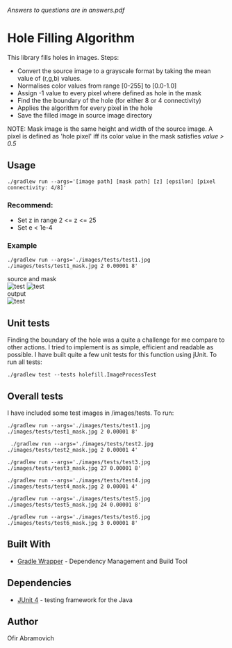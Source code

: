 *Answers to questions are in answers.pdf*

# Hole Filling Algorithm

This library fills holes in images. Steps:
* Convert the source image to a grayscale format by taking the mean value of (r,g,b) values.
* Normalises color values from range [0-255] to [0.0-1.0]
* Assign -1 value to every pixel where defined as hole in the mask
* Find the the boundary of the hole (for either 8 or 4 connectivity)
* Applies the algorithm for every pixel in the hole
* Save the filled image in source image directory

NOTE: Mask image is the same height and width of the source image. A pixel is defined as 'hole pixel' iff its color value in the mask satisfies *value > 0.5*

## Usage

```
./gradlew run --args='[image path] [mask path] [z] [epsilon] [pixel connectivity: 4/8]'
```
### Recommend:
* Set z in range 2 <= z <= 25
* Set e < 1e-4

### Example
```
./gradlew run --args='./images/tests/test1.jpg ./images/tests/test1_mask.jpg 2 0.00001 8'
```
source and mask  
![test](https://i.ibb.co/pPwg9Kp/test1.jpg)
![test](https://i.ibb.co/9vbXFft/test1-mask.jpg)  
output  
![test](https://i.ibb.co/f4H3tcL/test1-FILLED.jpg)

## Unit tests

Finding the boundary of the hole was a quite a challenge for me compare to other actions. I tried to implement is as simple, efficient and readable as possible.
I have built quite a few unit tests for this function using jUnit. To run all tests:

```
./gradlew test --tests holefill.ImageProcessTest
```

## Overall tests

I have included some test images in /images/tests. To run:

```
./gradlew run --args='./images/tests/test1.jpg ./images/tests/test1_mask.jpg 2 0.00001 8'
```

```
 ./gradlew run --args='./images/tests/test2.jpg ./images/tests/test2_mask.jpg 2 0.00001 4'
```

```
./gradlew run --args='./images/tests/test3.jpg ./images/tests/test3_mask.jpg 27 0.00001 8'
```

```
./gradlew run --args='./images/tests/test4.jpg ./images/tests/test4_mask.jpg 2 0.00001 4'
```

```
./gradlew run --args='./images/tests/test5.jpg ./images/tests/test5_mask.jpg 24 0.00001 8'
```

```
./gradlew run --args='./images/tests/test6.jpg ./images/tests/test6_mask.jpg 3 0.00001 8'
```

## Built With

* [Gradle Wrapper](https://docs.gradle.org/current/userguide/gradle_wrapper.html) - Dependency Management and Build Tool

## Dependencies

* [JUnit 4](https://junit.org/junit4/) - testing framework for the Java

## Author
Ofir Abramovich
